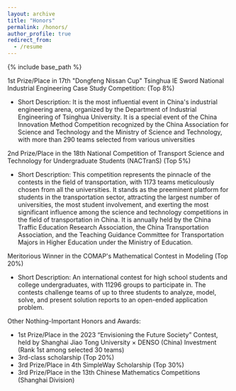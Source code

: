 ```yaml
---
layout: archive
title: "Honors"
permalink: /honors/
author_profile: true
redirect_from:
  - /resume
---
```


{% include base_path %}


1st Prize/Place in 17th "Dongfeng Nissan Cup" Tsinghua IE Sword National Industrial Engineering Case Study Competition: (Top 8%)
- Short Description: It is the most influential event in China's industrial engineering arena, organized by the Department of Industrial Engineering of Tsinghua University. It is a special event of the China Innovation Method Competition recognized by the China Association for Science and Technology and the Ministry of Science and Technology, with more than 290 teams selected from various universities

2nd Prize/Place in the 18th National Competition of Transport Science and Technology for Undergraduate Students (NACTranS) (Top 5%)
- Short Description: This competition represents the pinnacle of the contests in the field of transportation, with 1173 teams meticulously chosen from all the universities. It stands as the preeminent platform for students in the transportation sector, attracting the largest number of universities, the most student involvement, and exerting the most significant influence among the science and technology competitions in the field of transportation in China. It is annually held by the China Traffic Education Research Association, the China Transportation Association, and the Teaching Guidance Committee for Transportation Majors in Higher Education under the Ministry of Education. 

Meritorious Winner in the COMAP's Mathematical Contest in Modeling (Top 20%)
- Short Description: An international contest for high school students and college undergraduates, with 11296 groups to participate in. The contests challenge teams of up to three students to analyze, model, solve, and present solution reports to an open-ended application problem.


Other Nothing-Important Honors and Awards:

- 1st Prize/Place in the 2023 “Envisioning the Future Society” Contest, held by Shanghai Jiao Tong University × DENSO (China) Investment (Rank 1st among selected 30 teams)
- 3rd-class scholarship (Top 20%)
- 3rd Prize/Place in 4th SimpleWay Scholarship (Top 30%)
- 3rd Prize/Place in the 13th Chinese Mathematics Competitions (Shanghai Division)